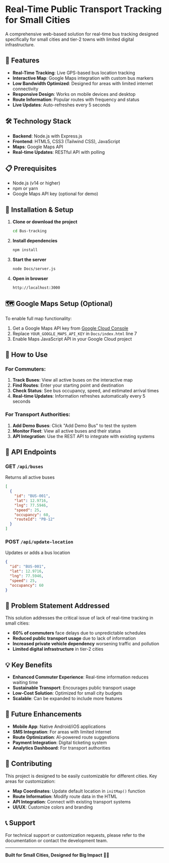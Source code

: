 # Real-Time Public Transport Tracking for Small Cities

A comprehensive web-based solution for real-time bus tracking designed specifically for small cities and tier-2 towns with limited digital infrastructure.

## 🚌 Features

- **Real-Time Tracking**: Live GPS-based bus location tracking
- **Interactive Map**: Google Maps integration with custom bus markers
- **Low Bandwidth Optimized**: Designed for areas with limited internet connectivity
- **Responsive Design**: Works on mobile devices and desktop
- **Route Information**: Popular routes with frequency and status
- **Live Updates**: Auto-refreshes every 5 seconds

## 🛠️ Technology Stack

- **Backend**: Node.js with Express.js
- **Frontend**: HTML5, CSS3 (Tailwind CSS), JavaScript
- **Maps**: Google Maps API
- **Real-time Updates**: RESTful API with polling

## 📋 Prerequisites

- Node.js (v14 or higher)
- npm or yarn
- Google Maps API key (optional for demo)

## 🚀 Installation & Setup

1. **Clone or download the project**
   ```bash
   cd Bus-tracking
   ```

2. **Install dependencies**
   ```bash
   npm install
   ```

3. **Start the server**
   ```bash
   node Docs/server.js
   ```

4. **Open in browser**
   ```
   http://localhost:3000
   ```

## 🗺️ Google Maps Setup (Optional)

To enable full map functionality:

1. Get a Google Maps API key from [Google Cloud Console](https://console.cloud.google.com/)
2. Replace `YOUR_GOOGLE_MAPS_API_KEY` in `Docs/index.html` line 7
3. Enable Maps JavaScript API in your Google Cloud project

## 📱 How to Use

### For Commuters:
1. **Track Buses**: View all active buses on the interactive map
2. **Find Routes**: Enter your starting point and destination
3. **Check Status**: See bus occupancy, speed, and estimated arrival times
4. **Real-time Updates**: Information refreshes automatically every 5 seconds

### For Transport Authorities:
1. **Add Demo Buses**: Click "Add Demo Bus" to test the system
2. **Monitor Fleet**: View all active buses and their status
3. **API Integration**: Use the REST API to integrate with existing systems

## 🔧 API Endpoints

### GET `/api/buses`
Returns all active buses
```json
[
  {
    "id": "BUS-001",
    "lat": 12.9716,
    "lng": 77.5946,
    "speed": 25,
    "occupancy": 60,
    "routeId": "PB-12"
  }
]
```

### POST `/api/update-location`
Updates or adds a bus location
```json
{
  "id": "BUS-001",
  "lat": 12.9716,
  "lng": 77.5946,
  "speed": 25,
  "occupancy": 60
}
```

## 🎯 Problem Statement Addressed

This solution addresses the critical issue of lack of real-time tracking in small cities:

- **60% of commuters** face delays due to unpredictable schedules
- **Reduced public transport usage** due to lack of information
- **Increased private vehicle dependency** worsening traffic and pollution
- **Limited digital infrastructure** in tier-2 cities

## 💡 Key Benefits

- **Enhanced Commuter Experience**: Real-time information reduces waiting time
- **Sustainable Transport**: Encourages public transport usage
- **Low-Cost Solution**: Optimized for small city budgets
- **Scalable**: Can be expanded to include more features

## 🔮 Future Enhancements

- **Mobile App**: Native Android/iOS applications
- **SMS Integration**: For areas with limited internet
- **Route Optimization**: AI-powered route suggestions
- **Payment Integration**: Digital ticketing system
- **Analytics Dashboard**: For transport authorities

## 🤝 Contributing

This project is designed to be easily customizable for different cities. Key areas for customization:

- **Map Coordinates**: Update default location in `initMap()` function
- **Route Information**: Modify route data in the HTML
- **API Integration**: Connect with existing transport systems
- **UI/UX**: Customize colors and branding

## 📞 Support

For technical support or customization requests, please refer to the documentation or contact the development team.

---

**Built for Small Cities, Designed for Big Impact** 🚌✨
